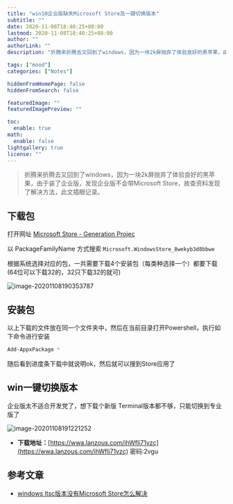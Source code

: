 ```yaml
---
title: "win10企业版缺失Microsoft Store及一键切换版本"
subtitle: ""
date: 2020-11-08T18:40:25+08:00
lastmod: 2020-11-08T18:40:25+08:00
author: ""
authorLink: ""
description: "折腾来折腾去又回到了windows，因为一块2k屏抛弃了体验良好的黑苹果，由于装了企业版，发现企业版不会带Microsoft Store，故查资料发现了解决方法，此文插眼记录。"

tags: ["mood"]
categories: ["Notes"]

hiddenFromHomePage: false
hiddenFromSearch: false

featuredImage: ""
featuredImagePreview: ""

toc:
  enable: true
math:
  enable: false
lightgallery: true
license: ""
---
```


<!--more-->


> 折腾来折腾去又回到了windows，因为一块2k屏抛弃了体验良好的黑苹果，由于装了企业版，发现企业版不会带Microsoft Store，故查资料发现了解决方法，此文插眼记录。

## 下载包

打开网址 [Microsoft Store - Generation Projec](https://store.rg-adguard.net)

以 PackageFamilyName 方式搜索 `Microsoft.WindowsStore_8wekyb3d8bbwe`

根据系统选择对应的包，一共需要下载4个安装包（每类种选择一个）都要下载(64位可以下载32的，32只下载32的就可)

![image-20201108190353787](https://pic.yqqy.top/blog/20201108190857.png "选择版本")

## 安装包

以上下载的文件放在同一个文件夹中，然后在当前目录打开Powershell，执行如下命令进行安装

```bash
Add-AppxPackage *
```

随后看到进度条下载中就说明ok，然后就可以搜到Store应用了

## win一键切换版本

企业版太不适合开发党了，想下载个新版 Terminal版本都不够，只能切换到专业版了

![image-20201108191221252](https://pic.yqqy.top/blog/20201108191223.png "一键切换软件")

* **下载地址：**[https://wwa.lanzous.com/ihWfli71vzc](https://wwa.lanzous.com/ihWfli71vzc) 密码:2vgu

## 参考文章
* [windows ltsc版本没有Microsoft Store怎么解决](https://blog.csdn.net/ganquanzhong/article/details/98250380)